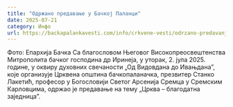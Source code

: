 ```yaml
---
title: "Одржано предавање у Бачкој Паланци"
date: 2025-07-21
category: Инфо
url: https://backapalankavesti.com/info/crkvene-vesti/odrzano-predavanje-u-backoj-palanci-2/
---
```


Фото: Епархија Бачка
            Са благословом Његовог Високопреосвештенства Митрополита бачког господина др Иринеја, у уторак, 2. јула 2025. године, у оквиру духовних свечаности „Од Видовдана до Ивањданаˮ, које организује Црквена општина бачкопаланачка, презвитер Станко Лакетић, професор у Богословији Светог Арсенија Сремца у Сремским Карловцима, одржао је предавање на тему „Црква – благодатна заједницаˮ.

